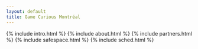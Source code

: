 ```yaml
---
layout: default
title: Game Curious Montréal
---
```

{% include intro.html %}
{% include about.html %}
{% include partners.html %}
{% include safespace.html %}
{% include sched.html %}
